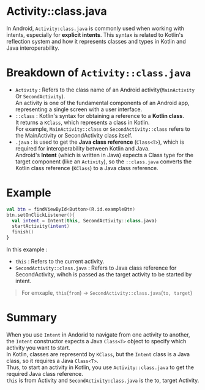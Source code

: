 # Activity::class.java
In Android, `Activity:class.java` is commonly used when working with intents, especially for **explicit intents**. 
This syntax is related to Kotlin's reflection system and how it represents classes and types in Kotlin and Java interoperability.

# Breakdown of `Activity::class.java`
- `Activity` : Refers to the class name of an Android activity(`MainActivity` Or `SecondActivity`).  
  An activity is one of the fundamental components of an Android app, representing a single screen with a user interface.
- `::class` : Kotlin's syntax for obtaining a reference to a **Kotlin class**.  
  It returns a `KClass`, which represents a class in Kotlin.  
  For example, `MainActivity::class` or `SecondActivity::class` refers to the MainActivity or SecondActivity class itself.
- `.java` : is used to get the **Java class reference** (`Class<T>`), which is required for interoperability between Kotlin and Java.  
  Android's **Intent** (which is written in Java) expects a Class<T> type for the target component (like an `Activity`), so the `::class.java` converts the Kotlin class reference (`KClass`) to a Java class reference.

# Example
```kt
val btn = findViewById<Button>(R.id.exampleBtn)
btn.setOnClickListener(){
  val intent = Intent(this, SecondActivity::class.java)
  startActivity(intent)
  finish()
}
```
In this example :
- `this` : Refers to the current activity.
- `SecondActivity::class.java` : Refers to Java class reference for SecondActivity, wihch is passed as the target activity to be started by intent.
> For emxaple, `this`(`from`) -> `SecondActivity::class.java`(`to, target`)

# Summary
When you use `Intent` in Andorid to navigate from one activity to another, the `Intent` constructor expects a Java `Class<T>` object to specify which activity you want to start.  
  In Kotlin, classes are representd by `KClass`, but the `Intent` class is a Java class, so it requires a Java `Class<T>`.  
  Thus, to start an activity in Kotlin, you use `Activity::class.java` to get the required Java class reference.  
  `this` is from Activity and `SecondActivity:class.java` is the to, target Activity.
  
  
